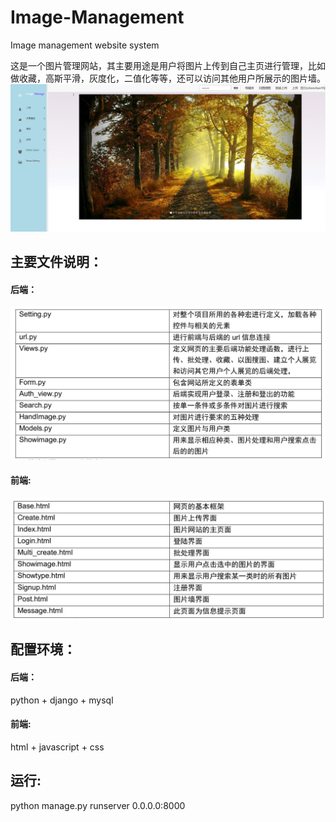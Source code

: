# Image-Management
Image management website system

这是一个图片管理网站，其主要用途是用户将图片上传到自己主页进行管理，比如做收藏，高斯平滑，灰度化，二值化等等，还可以访问其他用户所展示的图片墙。
![图片说明1](https://github.com/chenchao15/Image-Management-/blob/master/src/forum/static/images/1.png)

## 主要文件说明：

#### 后端：
![图片说明1](https://github.com/chenchao15/Image-Management-/blob/master/src/forum/static/images/2.jpg)

#### 前端:
![图片说明1](https://github.com/chenchao15/Image-Management-/blob/master/src/forum/static/images/3.jpg)

## 配置环境：

#### 后端：

python + django + mysql

#### 前端:

html + javascript + css

## 运行:

python manage.py runserver 0.0.0.0:8000


